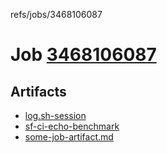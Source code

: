 refs/jobs/3468106087

# Job [3468106087](https://github.com/rokmoln/support-firecloud/runs/3468106087?check_suite_focus=true)

## Artifacts

* [log.sh-session](log.sh-session)
* [sf-ci-echo-benchmark](sf-ci-echo-benchmark)
* [some-job-artifact.md](some-job-artifact.md)

